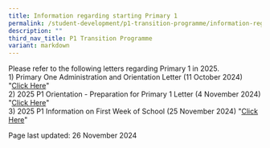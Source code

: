 ```yaml
---
title: Information regarding starting Primary 1
permalink: /student-development/p1-transition-programme/information-regarding-starting-primary-1/
description: ""
third_nav_title: P1 Transition Programme
variant: markdown
---
```

<p>Please refer to the following letters regarding Primary 1 in 2025.<br>1) Primary One Administration and Orientation Letter (11 October 2024) "<a href="https://drive.google.com/file/d/1TzWq4EkvIlzeW0LMoLcog3sv0qMLQaCf/view?usp=sharing" target="_blank" rel="noopener">Click Here</a>"<br>2) 2025 P1 Orientation - Preparation for Primary 1 Letter (4 November 2024) "<a href="https://drive.google.com/file/d/1aM7W3VZ8xFK6t2TD_pKBKO5QW6G-FbbG/view?usp=sharing" target="_blank" rel="noopener">Click Here</a>"
<br>3) 2025 P1 Information on First Week of School (25 November 2024) "<a href="https://drive.google.com/file/d/1eYA8hOYZ7gCR8olN7EPFyxFLW4tgY6m2/view?usp=sharing" target="_blank" rel="noopener">Click Here</a>"</p>
<p>Page last updated: 26 November 2024</p>